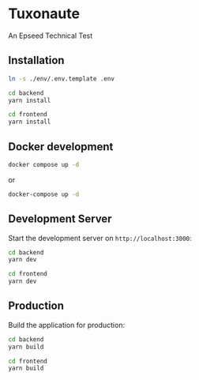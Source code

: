 # Tuxonaute

An Epseed Technical Test

## Installation

```bash
ln -s ./env/.env.template .env
```

```bash
cd backend
yarn install
```

```bash
cd frontend
yarn install
```

## Docker development

```bash
docker compose up -d
```

or

```bash
docker-compose up -d
```

## Development Server

Start the development server on `http://localhost:3000`:

```bash
cd backend
yarn dev
```

```bash
cd frontend
yarn dev
```

## Production

Build the application for production:

```bash
cd backend
yarn build
```

```bash
cd frontend
yarn build
```
